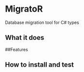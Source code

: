 # MigratoR
Database migration tool for C# types

## What it does


##Features 


## How to install and test 

